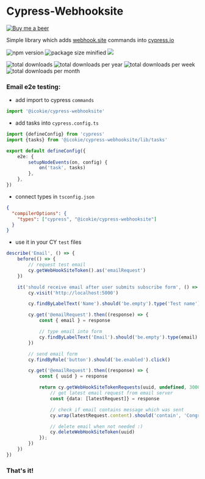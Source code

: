 # Cypress-Webhooksite
[![Buy me a beer](https://img.shields.io/badge/Donate-PayPal-green.svg)](https://paypal.me/troinoff)

Simple library which adds [webhook.site](https://docs.webhook.site) commands into  [cypress.io](https://docs.cypress.io)

![npm version](https://img.shields.io/npm/v/@icokie/cypress-webhooksite.svg)
![package size minified](https://img.shields.io/bundlephobia/min/@icokie/cypress-webhooksite?style=plastic)
[![](https://data.jsdelivr.com/v1/package/npm/@icokie/cypress-webhooksite/badge)](https://www.jsdelivr.com/package/npm/@icokie/cypress-webhooksite)

![total downloads](https://img.shields.io/npm/dt/@icokie/cypress-webhooksite.svg)
![total downloads per year](https://img.shields.io/npm/dy/@icokie/cypress-webhooksite.svg)
![total downloads per week](https://img.shields.io/npm/dw/@icokie/cypress-webhooksite.svg)
![total downloads per month](https://img.shields.io/npm/dm/@icokie/cypress-webhooksite.svg)

### Email e2e testing:
- add import to cypress `commands`
```typescript
import '@icokie/cypress-webhooksite'
```

- add tasks into `cypress.config.ts`
```typescript
import {defineConfig} from 'cypress'
import {tasks} from '@icokie/cypress-webhooksite/lib/tasks'

export default defineConfig({
    e2e: {
        setupNodeEvents(on, config) {
            on('task', tasks)
        },
    },
})
```

- connect types in `tsconfig.json`
```json
{
  "compilerOptions": {
    "types": ["cypress", "@icokie/cypress-webhooksite"]
  }
}
```
- use it in your CY `test` files
```typescript jsx
describe('Email', () => {
    before(() => {
        // request test email
        cy.getWebHookSiteToken().as('emailRequest')
    })

    it('should receive email after user submits subscribe form', () => {
        cy.visit('http://localhost:5000')

        cy.findByLabelText('Name').should('be.empty').type('Test name')

        cy.get('@emailRequest').then((response) => {
            const { email } = response

            // type email into form
            cy.findByLabelText('Email').should('be.empty').type(email)
        })

        // send email form
        cy.findByRole('button').should('be.enabled').click()

        cy.get('@emailRequest').then((response) => {
            const { uuid } = response

            return cy.getWebHookSiteTokenRequests(uuid, undefined, 30000).then((response) => {
                // get latest email request from email server
                const {data: [latestRequest]} = response

                // check if email contains message which was sent
                cy.wrap(latestRequest.content).should('contain', 'Congratulations you are subscribed :) stay tuned!!!!')

                // delete email when not needed :)
                cy.deleteWebHookSiteToken(uuid)
            });
        })
    })
})
```

### That's it!
